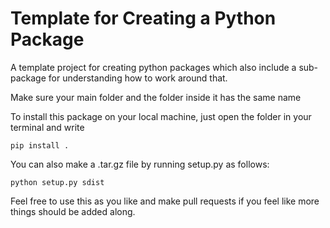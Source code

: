 
# Template for Creating a Python Package

A template project for creating python packages which also include a sub-package for understanding how to work around that.

Make sure your main folder and the folder inside it has the same name

To install this package on your local machine, just open the folder in your terminal and write

    pip install .
You can also make a .tar.gz file by running setup.py as follows:

    python setup.py sdist

Feel free to use this as you like and make pull requests if you feel like more things should be added along.
